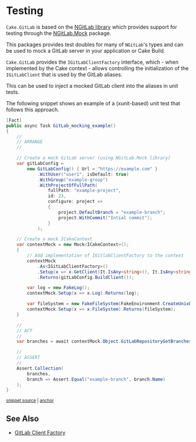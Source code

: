 <!--
GENERATED FILE - DO NOT EDIT
This file was generated by [MarkdownSnippets](https://github.com/SimonCropp/MarkdownSnippets).
Source File: /docs/testing.source.md
To change this file edit the source file and then run MarkdownSnippets.
-->

# Testing

`Cake.GitLab` is based on the [NGitLab library](https://github.com/ubisoft/NGitLab) which provides support for testing through the [NGitLab.Mock](https://www.nuget.org/packages/NGitLab.Mock) package.

This packages provides test doubles for many of `NGitLab`'s types and can be used to mock a GitLab server in your application or Cake Build.

`Cake.GitLab` provides the `IGitLabClientFactory` interface, which - when implemented by the Cake context - allows controlling the initialization of the `IGitLabClient` that is used by the GitLab aliases.

This can be used to inject a mocked GitLab client into the aliases in unit tests.

The following snippet shows an example of a (xunit-based) unit test that follows this approach.

<!-- snippet: Example-Testing -->
<a id='snippet-Example-Testing'></a>
```cs
[Fact]
public async Task GitLab_mocking_example()
{
    //
    // ARRANGE
    //

    // Create a mock GitLab server (using NGitLab.Mock library)
    var gitLabConfig =
        new GitLabConfig() { Url = "https://example.com" }
            .WithUser("user1", isDefault: true)
            .WithGroup("example-group")
            .WithProjectOfFullPath(
                fullPath: "example-project",
                id: 23,
                configure: project =>
                {
                    project.DefaultBranch = "example-branch";
                    project.WithCommit("Intial commit");
                }
            );

    // Create a mock ICakeContext
    var contextMock = new Mock<ICakeContext>();
    {
        // Add implementation of IGitlabClientFactory to the context
        contextMock
            .As<IGitLabClientFactory>()
            .Setup(x => x.GetClient(It.IsAny<string>(), It.IsAny<string>()))
            .Returns(gitLabConfig.BuildClient());

        var log = new FakeLog();
        contextMock.Setup(x => x.Log).Returns(log);

        var fileSystem = new FakeFileSystem(FakeEnvironment.CreateUnixEnvironment());
        contextMock.Setup(x => x.FileSystem).Returns(fileSystem);
    }

    //
    // ACT
    //
    var branches = await contextMock.Object.GitLabRepositoryGetBranchesAsync("https://example.com", "ACCESSTOKEN", 23);

    //
    // ASSERT
    //
    Assert.Collection(
        branches,
        branch => Assert.Equal("example-branch", branch.Name)
    );
}
```
<sup><a href='/examples/Testing/UnitTestExample.cs#L9-L63' title='Snippet source file'>snippet source</a> | <a href='#snippet-Example-Testing' title='Start of snippet'>anchor</a></sup>
<!-- endSnippet -->

## See Also

- [GitLab Client Factory](./client-factory.md)
